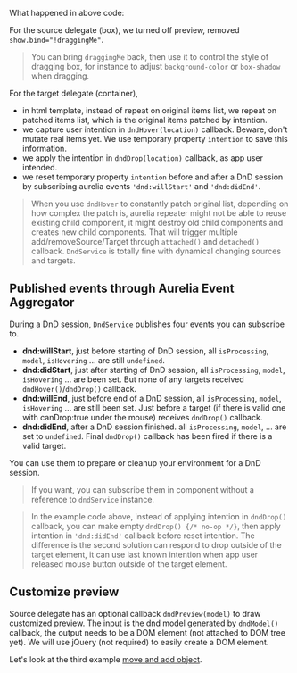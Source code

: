 What happened in above code:

For the source delegate (box), we turned off preview, removed `show.bind="!draggingMe"`.

> You can bring `draggingMe` back, then use it to control the style of dragging box, for instance to adjust `background-color` or `box-shadow` when dragging.

For the target delegate (container),

* in html template, instead of repeat on original items list, we repeat on patched items list, which is the original items patched by intention.
* we capture user intention in `dndHover(location)` callback. Beware, don't mutate real items yet. We use temporary property `intention` to save this information.
* we apply the intention in `dndDrop(location)` callback, as app user intended.
* we reset temporary property `intention` before and after a DnD session by subscribing aurelia events `'dnd:willStart'` and `'dnd:didEnd'`.

> When you use `dndHover` to constantly patch original list, depending on how complex the patch is, aurelia repeater might not be able to reuse existing child component, it might destroy old child components and creates new child components. That will trigger multiple add/removeSource/Target through `attached()` and `detached()` callback. `DndService` is totally fine with dynamical changing sources and targets.

## Published events through Aurelia Event Aggregator

During a DnD session, `DndService` publishes four events you can subscribe to.

* __dnd:willStart__, just before starting of DnD session, all `isProcessing`, `model`, `isHovering` ... are still `undefined`.
* __dnd:didStart__, just after starting of DnD session, all `isProcessing`, `model`, `isHovering` ... are been set. But none of any targets received `dndHover()`/`dndDrop()` callback.
* __dnd:willEnd__, just before end of a DnD session, all `isProcessing`, `model`, `isHovering` ... are still been set. Just before a target (if there is valid one with canDrop:true under the mouse) receives `dndDrop()` callback.
* __dnd:didEnd__, after a DnD session finished. all `isProcessing`, `model`, ... are set to `undefined`. Final `dndDrop()` callback has been fired if there is a valid target.

You can use them to prepare or cleanup your environment for a DnD session.

> If you want, you can subscribe them in component without a reference to `dndService` instance.

> In the example code above, instead of applying intention in `dndDrop()` callback, you can make empty `dndDrop() {/* no-op */}`, then apply intention in `'dnd:didEnd'` callback before reset intention. The difference is the second solution can respond to drop outside of the target element, it can use last known intention when app user released mouse button outside of the target element.

## Customize preview

Source delegate has an optional callback `dndPreview(model)` to draw customized preview. The input is the dnd model generated by `dndModel()` callback, the output needs to be a DOM element (not attached to DOM tree yet). We will use jQuery (not required) to easily create a DOM element.

Let's look at the third example [move and add object](#/move-plus-add).
